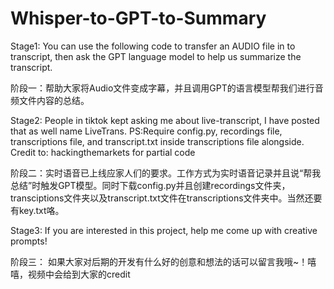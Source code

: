 # Whisper-to-GPT-to-Summary
Stage1: You can use the following code to transfer an AUDIO file in to transcript, then ask the GPT language model to help us summarize the transcript.

阶段一：帮助大家将Audio文件变成字幕，并且调用GPT的语言模型帮我们进行音频文件内容的总结。

Stage2: People in tiktok kept asking me about live-transcript, I have posted that as well name LiveTrans. PS:Require config.py, recordings file, transcriptions file, and transcript.txt inside transcriptions file alongside. Credit to: hackingthemarkets for partial code

阶段二：实时语音已上线应家人们的要求。工作方式为实时语音记录并且说“帮我总结”时触发GPT模型。同时下载config.py并且创建recordings文件夹，transciptions文件夹以及transcript.txt文件在transcriptions文件夹中。当然还要有key.txt咯。

Stage3: If you are interested in this project, help me come up with creative prompts!

阶段三： 如果大家对后期的开发有什么好的创意和想法的话可以留言我哦~！嘻嘻，视频中会给到大家的credit
